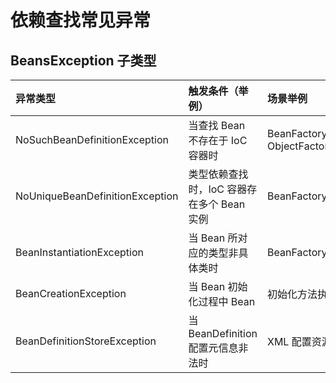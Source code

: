 # 依赖查找常见异常

## BeansException 子类型
| 异常类型                        | 触发条件（举例）                           | 场景举例                                         |
| :------------------------------ | :----------------------------------------- | :----------------------------------------------- |
| NoSuchBeanDefinitionException   | 当查找 Bean 不存在于 IoC 容器时            | BeanFactory#getBean <br> ObjectFactory#getObject |
| NoUniqueBeanDefinitionException | 类型依赖查找时，IoC 容器存在多个 Bean 实例 | BeanFactory#getBean(Class)                       |
| BeanInstantiationException      | 当 Bean 所对应的类型非具体类时             | BeanFactory#getBean                              |
| BeanCreationException           | 当 Bean 初始化过程中 Bean                  | 初始化方法执行异常时                             |
| BeanDefinitionStoreException    | 当 BeanDefinition 配置元信息非法时         | XML 配置资源无法打开时                           |
